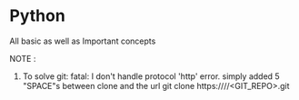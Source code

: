 # Python
All basic as well as Important concepts 



NOTE :
1. To solve git: fatal: I don't handle protocol 'http' error.
 simply added 5 "SPACE"s between clone and the url
 git clone     https://<PATH>/<TO>/<GIT_REPO>.git
